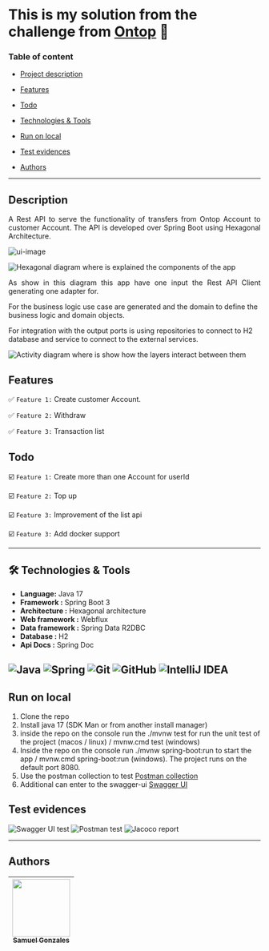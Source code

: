 # This is my solution from the challenge from [Ontop](https://www.getontop.com/) 💪

### Table of content

- [Project description](#description)

- [Features](#features)

- [Todo](#todo)

- [Technologies & Tools](#-technologies--tools)

- [Run on local](#run-on-local)

- [Test evidences](#test-evidences)

- [Authors](#authors)

---------------------------------------------------------------------------------------------------------------------------------------------------------------------------------

## Description

<p align="justify">
A Rest API to serve the functionality of transfers from Ontop Account to customer Account. The API is developed over Spring Boot using Hexagonal Architecture. 

![ui-image](readme-files/challange_ui.png)
</p>

![Hexagonal diagram where is explained the components of the app](readme-files/hexagonal.png)

<p align="justify">
As show in this diagram this app have one input the Rest API Client generating one adapter for.

For the business logic use case are generated and the domain to define the business logic and domain objects.

For integration with the output ports is using repositories to connect to H2 database and service to connect to the
external services.
</p>

![Activity diagram where is show how the layers interact between them](readme-files/hexagonal_activity.png)

## Features

✅ `Feature 1:` Create customer Account.

✅ `Feature 2:` Withdraw

✅ `Feature 3:` Transaction list

## Todo

☑️ `Feature 1:` Create more than one Account for userId

☑️ `Feature 2:` Top up

☑️ `Feature 3:` Improvement of the list api

☑️ `Feature 3:` Add docker support

---------------------------------------------------------------------------------------------------------------------------------------------------------------------------------

## 🛠 Technologies & Tools

- **Language:** Java 17
- **Framework :** Spring Boot 3
- **Architecture :** Hexagonal architecture
- **Web framework :** Webflux
- **Data framework :** Spring Data R2DBC
- **Database :** H2
- **Api Docs :** Spring Doc

![Java](https://img.shields.io/badge/java-%23ED8B00.svg?style=for-the-badge&logo=openjdk&logoColor=white)
![Spring](https://img.shields.io/badge/spring-%236DB33F.svg?style=for-the-badge&logo=spring&logoColor=white)
![Git](https://img.shields.io/badge/-Git-F05032?style=for-the-badge&logo=git&logoColor=white)
![GitHub](https://img.shields.io/badge/-GitHub-181717?style=for-the-badge&logo=github)
![IntelliJ IDEA](https://img.shields.io/badge/IntelliJIDEA-000000.svg?style=for-the-badge&logo=intellij-idea&logoColor=white)
---------------------------------------------------------------------------------------------------------------------------------------------------------------------------------

## Run on local

1. Clone the repo
2. Install java 17 (SDK Man or from another install manager)
3. inside the repo on the console run the ./mvnw test for run the unit test of the project (macos / linux) / mvnw.cmd
   test (windows)
4. Inside the repo on the console run ./mvnw spring-boot:run to start the app / mvnw.cmd spring-boot:run (windows). The
   project runs on the default port 8080.
5. Use the postman collection to test [Postman collection](readme-files/Ontop.postman_collection.json)
6. Additional can enter to the swagger-ui [Swagger UI](http://localhost:8080/swagger-doc/webjars/swagger-ui/index.html)

## Test evidences

![Swagger UI test](readme-files/swagger-test.png)
![Postman test](readme-files/postman-test.png)
![Jacoco report](readme-files/jacoco-report.png)

-------------------------------------------------------------------------------------------------------------------------------------------------------------------------

## Authors

| [<img src="https://avatars.githubusercontent.com/u/6700707?v=4" width=115><br><sub>Samuel Gonzales</sub>](https://github.com/samusfree) |  
|:---------------------------------------------------------------------------------------------------------------------------------------:|
